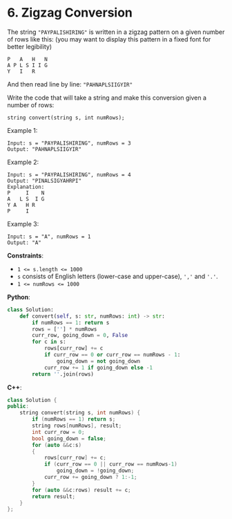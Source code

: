 # 6. Zigzag Conversion

The string `"PAYPALISHIRING"` is written in a zigzag pattern on a given number of rows like this: (you may want to display this pattern in a fixed font for better legibility)

```
P   A   H   N
A P L S I I G
Y   I   R
```
And then read line by line: `"PAHNAPLSIIGYIR"`

Write the code that will take a string and make this conversion given a number of rows:
```
string convert(string s, int numRows);
```

Example 1:
```
Input: s = "PAYPALISHIRING", numRows = 3
Output: "PAHNAPLSIIGYIR"
```
Example 2:
```
Input: s = "PAYPALISHIRING", numRows = 4
Output: "PINALSIGYAHRPI"
Explanation:
P     I    N
A   L S  I G
Y A   H R
P     I
```
Example 3:
```
Input: s = "A", numRows = 1
Output: "A"
```

__Constraints__:
* `1 <= s.length <= 1000`
* `s` consists of English letters (lower-case and upper-case), `','` and `'.'`.
* `1 <= numRows <= 1000`

__Python__:
```python
class Solution:
    def convert(self, s: str, numRows: int) -> str:
        if numRows == 1: return s
        rows = [''] * numRows
        curr_row, going_down = 0, False
        for c in s:
            rows[curr_row] += c
            if curr_row == 0 or curr_row == numRows - 1:
                going_down = not going_down
            curr_row += 1 if going_down else -1
        return ''.join(rows)
```

__C++__:
```cpp
class Solution {
public:
    string convert(string s, int numRows) {
        if (numRows == 1) return s;
        string rows[numRows], result;
        int curr_row = 0;
        bool going_down = false;
        for (auto &&c:s)
        {
            rows[curr_row] += c;
            if (curr_row == 0 || curr_row == numRows-1)
                going_down = !going_down;
            curr_row += going_down ? 1:-1;
        }
        for (auto &&c:rows) result += c;
        return result;
    }
};
```